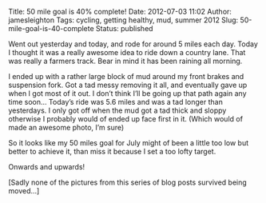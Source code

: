 Title: 50 mile goal is 40% complete!
Date: 2012-07-03 11:02
Author: jamesleighton
Tags: cycling, getting healthy, mud, summer 2012
Slug: 50-mile-goal-is-40-complete
Status: published

Went out yesterday and today, and rode for around 5 miles each day. Today I thought it was a really awesome idea to ride down a country lane. That was really a farmers track. Bear in mind it has been raining all morning.

I ended up with a rather large block of mud around my front brakes and suspension fork. Got a tad messy removing it all, and eventually gave up when I got most of it out. I don’t think I’ll be going up that path again any time soon… Today’s ride was 5.6 miles and was a tad longer than yesterdays. I only got off when the mud got a tad thick and sloppy otherwise I probably would of ended up face first in it. (Which would of made an awesome photo, I’m sure)

So it looks like my 50 miles goal for July might of been a little too low but better to achieve it, than miss it because I set a too lofty target.

Onwards and upwards!

\[Sadly none of the pictures from this series of blog posts survived being moved...\]
